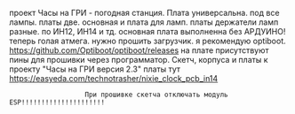 проект Часы на ГРИ - погодная станция.
Плата универсальна. под все лампы. платы две. основная и плата для ламп.
платы держатели ламп разные. по ИН12, ИН14 и тд.
основная плата выполненна без АРДУИНО! теперь голая атмега. нужно прошить загрузчик. я рекомендую optiboot.
https://github.com/Optiboot/optiboot/releases
на плате присутствуют пины для прошивки через программатор.
Скетч, корпуса и платы к проекту "Часы на ГРИ версия 2.3"
платы тут https://easyeda.com/technotrasher/nixie_clock_pcb_in14



                       При прошивке скетча отключать модуль ESP!!!!!!!!!!!!!!!!!!!!!
